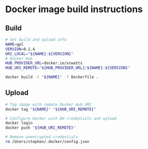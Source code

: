 # Docker image build instructions
## Build
```bash
# Set build and upload info
NAME=gpl
VERSION=0.1.4
URI_LOCAL="${NAME}:${VERSION}"
# Docker Hub
HUB_PROVIDER_URL=docker.io/scwatts
HUB_URI_REMOTE="${HUB_PROVIDER_URL}/${NAME}:${VERSION}"
```

```bash
docker build -t "${NAME}" -f Dockerfile .
```

## Upload
```bash
# Tag image with remote Docker Hub URI
docker tag "${NAME}" "${HUB_URI_REMOTE}"

# Configure Docker with DH credentials and upload
docker login
docker push "${HUB_URI_REMOTE}"

# Remove unencrypted credentials
rm /Users/stephen/.docker/config.json
```
